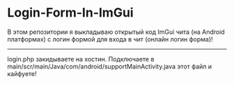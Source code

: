 # Login-Form-In-ImGui
В этом репозитории я выкладываю открытый код ImGui чита (на Android платформах) с логин формой для входа в чит (онлайн логин форма)!

-------------------

login.php закидываете на хостин. Подключаете в main/scr/main/Java/com/android/supportMainActivity.java этот файл и кайфуете!
